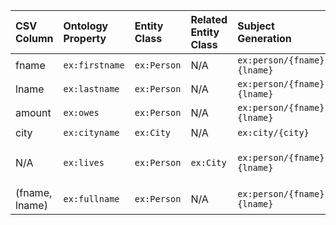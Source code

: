 | CSV Column | Ontology Property | Entity Class | Related Entity Class | Subject Generation | Join Condition | Datatype | Language Annotations |
| :--- | :--- | :--- | :--- | :--- | :--- | :--- | :--- |
| fname | `ex:firstname` | `ex:Person` | N/A | `ex:person/{fname}-{lname}` | N/A | `xsd:string` | N/A |
| lname | `ex:lastname` | `ex:Person` | N/A | `ex:person/{fname}-{lname}` | N/A | `xsd:string` | N/A |
| amount | `ex:owes` | `ex:Person` | N/A | `ex:person/{fname}-{lname}` | N/A | `xsd:double` | N/A |
| city | `ex:cityname` | `ex:City` | N/A | `ex:city/{city}` | N/A | `xsd:langString` | en |
| N/A | `ex:lives` | `ex:Person` | `ex:City` | `ex:person/{fname}-{lname}` | `persons.fname = lives.fname`<br>`persons.lname = lives.lname` | N/A | N/A |
| (fname, lname) | `ex:fullname` | `ex:Person` | N/A | `ex:person/{fname}-{lname}` | N/A | `xsd:string` | N/A |
